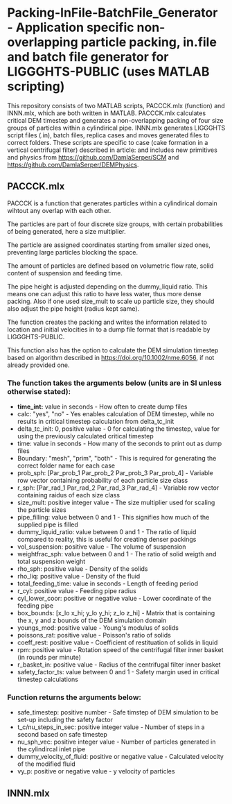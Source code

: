 # Packing-InFile-BatchFile_Generator - Application specific non-overlapping particle packing, in.file and batch file generator for LIGGGHTS-PUBLIC (uses MATLAB scripting)

This repository consists of two MATLAB scripts, PACCCK.mlx (function) and INNN.mlx, which are both written in MATLAB. PACCCK.mlx calculates critical DEM timestep and generates a non-overlapping packing of four size groups of particles within a cylindirical pipe. INNN.mlx generates LIGGGHTS script files (.in), batch files, replica cases and moves generated files to correct folders. These scripts are specific to case (cake formation in a vertical centrifugal filter) described in article: and includes new primitives and physics from https://github.com/DamlaSerper/SCM and https://github.com/DamlaSerper/DEMPhysics.

## PACCCK.mlx

PACCCK is a function that generates particles within a cylindirical domain wihtout any overlap with each other.

The particles are part of four discrete size groups, with certain probabilities of being generated, here a size multiplier.

The particle are assigned coordinates starting from smaller sized ones, preventing large particles blocking the space.

The amount of particles are defined based on volumetric flow rate, solid content of suspension and feeding time.

The pipe height is adjusted depending on the dummy_liquid ratio. This means one can adjust this ratio to have less water, thus more dense packing. Also if one used size_mult to scale up particle size, they should also adjust the pipe height (radius kept same).

The function creates the packing and writes the information related to location and initial velocities in to a dump file format that is readable by LIGGGHTS-PUBLIC.

This function also has the option to calculate the DEM simulation timestep based on algorithm described in  https://doi.org/10.1002/nme.6056, if not already provided one. 

### The function takes the arguments below (units are in SI unless otherwise stated):
- **time_int:** value in seconds - How often to create dump files
- calc: "yes", "no" - Yes enables calculation of DEM timestep, while no results in critical timestep calculation from delta_tc_init
- delta_tc_init: 0, positive value - 0 for calculating the timestep, value for using the previously calculated critical timestep
- time: value in seconds - How many of the seconds to print out as dump files
- Boundary: "mesh", "prim", "both" - This is required for generating the correct folder name for each case
- prob_sph: [Par_prob_1 Par_prob_2 Par_prob_3 Par_prob_4] - Variable row vector containing probability of each particle size class
- r_sph: [Par_rad_1 Par_rad_2 Par_rad_3 Par_rad_4] - Variable row vector containing raidus of each size class
- size_mult: positive integer value - The size multiplier used for scaling the particle sizes
- pipe_filling: value between 0 and 1 - This signifies how much of the supplied pipe is filled
- dummy_liquid_ratio: value between 0 and 1 - The ratio of liquid compared to reality, this is useful for creating denser packings
- vol_suspension: positive value - The volume of suspension
- weightfrac_sph: value between 0 and 1 - The ratio of solid weigth and total suspension weight
- rho_sph: positive value - Density of the solids
- rho_liq: positive value - Density of the fluid
- total_feeding_time: value in seconds - Length of feeding period
- r_cyl: positive value - Feeding pipe radius
- cyl_lower_coor: positive or negative value - Lower coordinate of the feeding pipe
- box_bounds: [x_lo x_hi; y_lo y_hi; z_lo z_hi] - Matrix that is containing the x, y and z bounds of the DEM simulation domain
- youngs_mod: positive value - Young's modulus of solids
- poissons_rat: positive value - Poisson's ratio of solids
- coeff_rest: positive value - Coefficient of restituation of solids in liquid
- rpm: positive value - Rotation speed of the centrifugal filter inner basket (in rounds per minute)
- r_basket_in: positive value - Radius of the centrifugal filter inner basket
- safety_factor_ts: value between 0 and 1 - Safety margin used in critical timestep calculations

### Function returns the arguments below:
- safe_timestep: positive number - Safe timstep of DEM simulation to be set-up including the safety factor
- t_c/nu_steps_in_sec: positive integer value - Number of steps in a second based on safe timestep
- nu_sph_vec: positive integer value - Number of particles generated in the cylindircal inlet pipe
- dummy_velocity_of_fluid: positive or negative value - Calculated velocity of the modified fluid
- vy_p: positive or negative value - y velocity of particles

## INNN.mlx






